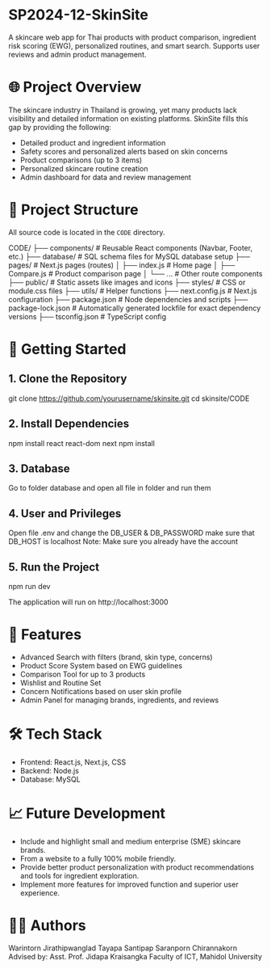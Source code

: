 # SP2024-12-SkinSite
A skincare web app for Thai products with product comparison, ingredient risk scoring (EWG), personalized routines, and smart search. Supports user reviews and admin product management.

# 🌐 Project Overview
The skincare industry in Thailand is growing, yet many products lack visibility and detailed information on existing platforms. SkinSite fills this gap by providing the following:

- Detailed product and ingredient information
- Safety scores and personalized alerts based on skin concerns
- Product comparisons (up to 3 items)
- Personalized skincare routine creation
- Admin dashboard for data and review management

# 📁 Project Structure
All source code is located in the `CODE` directory.

CODE/
├── components/              # Reusable React components (Navbar, Footer, etc.)
├── database/                # SQL schema files for MySQL database setup
├── pages/                   # Next.js pages (routes)
│   ├── index.js             # Home page
│   ├── Compare.js           # Product comparison page
│   └── ...                  # Other route components
├── public/                  # Static assets like images and icons
├── styles/                  # CSS or module.css files
├── utils/                   # Helper functions
├── next.config.js           # Next.js configuration
├── package.json             # Node dependencies and scripts
├── package-lock.json        # Automatically generated lockfile for exact dependency versions
├── tsconfig.json            # TypeScript config 

# 🚀 Getting Started

## 1. Clone the Repository
git clone https://github.com/yourusername/skinsite.git
cd skinsite/CODE

## 2. Install Dependencies
npm install react react-dom next
npm install

## 3. Database
Go to folder database and open all file in folder and run them

## 4. User and Privileges
Open file .env and change the DB_USER & DB_PASSWORD make sure that DB_HOST is localhost
Note: Make sure you already have the account

## 5. Run the Project
npm run dev

The application will run on http://localhost:3000

# 🧪 Features
- Advanced Search with filters (brand, skin type, concerns)
- Product Score System based on EWG guidelines
- Comparison Tool for up to 3 products
- Wishlist and Routine Set
- Concern Notifications based on user skin profile
- Admin Panel for managing brands, ingredients, and reviews

# 🛠 Tech Stack
- Frontend: React.js, Next.js, CSS
- Backend: Node.js 
- Database: MySQL

# 📈 Future Development
- Include and highlight small and medium enterprise (SME) skincare brands.
- From a website to a fully 100% mobile friendly.
- Provide better product personalization with product recommendations and tools for ingredient exploration.
- Implement more features for improved function and superior user experience.

# 👩‍💻 Authors
Warintorn Jirathipwanglad
Tayapa Santipap
Saranporn Chirannakorn
Advised by: Asst. Prof. Jidapa Kraisangka
Faculty of ICT, Mahidol University